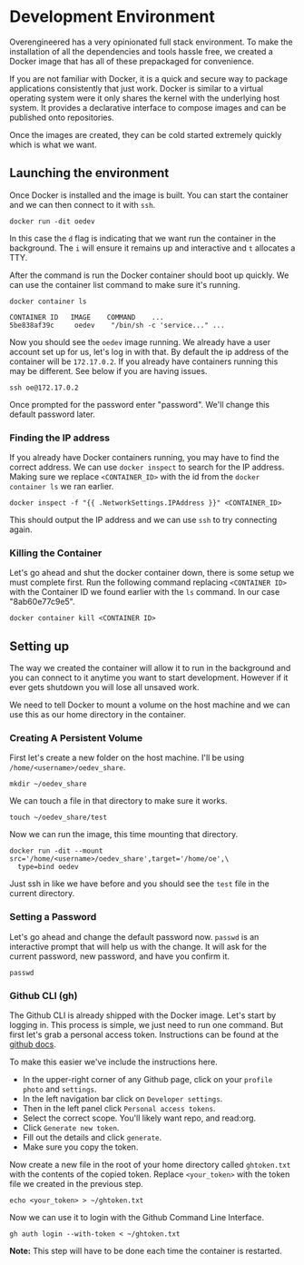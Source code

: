 # Development Environment

Overengineered has a very opinionated full stack environment. To make the
installation of all the dependencies and tools hassle free, we created a Docker
image that has all of these prepackaged for convenience.

If you are not familiar with Docker, it is a quick and secure way to package
applications consistently that just work. Docker is similar to a virtual
operating system were it only shares the kernel with the underlying host system.
It provides a declarative interface to compose images and can be published onto
repositories.

Once the images are created, they can be cold started extremely quickly which
is what we want.

## Launching the environment

Once Docker is installed and the image is built. You can start the container
and we can then connect to it with `ssh`.

```rust,ignore
docker run -dit oedev
```

In this case the `d` flag is indicating that we want run the container in the
background. The `i` will ensure it remains up and interactive and `t` allocates
a TTY.

After the command is run the Docker container should boot up quickly. We can
use the container list command to make sure it's running.

```rust,ignore
docker container ls

CONTAINER ID   IMAGE    COMMAND    ...
5be838af39c     oedev    "/bin/sh -c 'service..." ...
```

Now you should see the `oedev` image running. We already have a user account
set up for us, let's log in with that. By default the ip address of the
container will be `172.17.0.2`. If you already have containers running this may
be different. See below if you are having issues.

```rust,ignore
ssh oe@172.17.0.2
```

Once prompted for the password enter "password". We'll change this default
password later.

### Finding the IP address

If you already have Docker containers running, you may have to find the correct
address. We can use `docker inspect` to search for the IP address. Making sure
we replace `<CONTAINER_ID>` with the id from the `docker container ls` we ran
earlier.

```rust,ignore
docker inspect -f "{{ .NetworkSettings.IPAddress }}" <CONTAINER_ID>
```

This should output the IP address and we can use `ssh` to try connecting again.

### Killing the Container

Let's go ahead and shut the docker container down, there is some setup we must
complete first. Run the following command replacing `<CONTAINER ID>` with
the Container ID we found earlier with the `ls` command. In our case
"8ab60e77c9e5".

```rust,ignore
docker container kill <CONTAINER ID>
```

## Setting up

The way we created the container will allow it to run in the background and you
can connect to it anytime you want to start development. However if it ever
gets shutdown you will lose all unsaved work.

We need to tell Docker to mount a volume on the host machine and we can use
this as our home directory in the container.

### Creating A Persistent Volume

First let's create a new folder on the host machine. I'll be using
`/home/<username>/oedev_share`.

```rust,ignore
mkdir ~/oedev_share
```

We can touch a file in that directory to make sure it works.

```rust,ignore
touch ~/oedev_share/test
```

Now we can run the image, this time mounting that directory.

```rust,ignore
docker run -dit --mount src='/home/<username>/oedev_share',target='/home/oe',\
  type=bind oedev
```

Just ssh in like we have before and you should see the `test` file in the
current directory.

### Setting a Password

Let's go ahead and change the default password now. `passwd` is an interactive
prompt that will help us with the change. It will ask for the current password,
new password, and have you confirm it.

```rust,ignore
passwd
```

### Github CLI (gh)

The Github CLI is already shipped with the Docker image. Let's start by logging
in. This process is simple, we just need to run one command. But first let's
grab a personal access token. Instructions can be found at the
[github docs](https://docs.github.com/en/authentication/keeping-your-account-and-data-secure/creating-a-personal-access-token).

To make this easier we've include the instructions here.

- In the upper-right corner of any Github page, click on your `profile photo`
  and `settings`.
- In the left navigation bar click on `Developer settings`.
- Then in the left panel click `Personal access tokens`.
- Select the correct scope. You'll likely want repo, and read:org.
- Click `Generate new token`.
- Fill out the details and click `generate`.
- Make sure you copy the token.

Now create a new file in the root of your home directory called `ghtoken.txt`
with the contents of the copied token. Replace `<your_token>` with the token
file we created in the previous step.

```bash,ignore
echo <your_token> > ~/ghtoken.txt
```

Now we can use it to login with the Github Command Line Interface.

```bash,ignore
gh auth login --with-token < ~/ghtoken.txt
```

**Note:** This step will have to be done each time the container is restarted.
